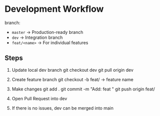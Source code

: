 # Development Workflow

branch:

- `master` → Production-ready branch  
- `dev` → Integration branch  
- `feat/<name>` → For individual features  

## Steps
1. Update local dev branch
git checkout dev
git pull origin dev

2. Create feature branch
git checkout -b feat/<short-name>
<short-name> -> feature name

3. Make changes
git add .
git commit -m "Add: feat <short-name>"
git push origin feat/<short-name>

4. Open Pull Request into dev
5. If there is no issues, dev can be merged into main